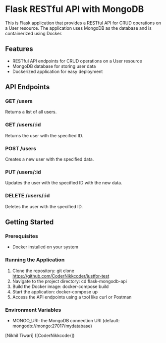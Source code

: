 Flask RESTful API with MongoDB
=============================

This is Flask application that provides a RESTful API for CRUD operations on a User resource. The application uses MongoDB as the database and is containerized using Docker.

Features
--------

* RESTful API endpoints for CRUD operations on a User resource
* MongoDB database for storing user data
* Dockerized application for easy deployment

API Endpoints
-------------

### GET /users

Returns a list of all users.

### GET /users/:id

Returns the user with the specified ID.

### POST /users

Creates a new user with the specified data.

### PUT /users/:id

Updates the user with the specified ID with the new data.

### DELETE /users/:id

Deletes the user with the specified ID.

Getting Started
---------------

### Prerequisites

* Docker installed on your system

### Running the Application

1. Clone the repository: git clone https://github.com/CoderNikkcoder/justfor-test
2. Navigate to the project directory: cd flask-mongodb-api
3. Build the Docker image: docker-compose build
4. Start the application: docker-compose up
5. Access the API endpoints using a tool like curl or Postman

### Environment Variables

* MONGO_URI: the MongoDB connection URI (default: mongodb://mongo:27017/mydatabase)


[Nikhil Tiwari] ([CoderNikkcoder])
